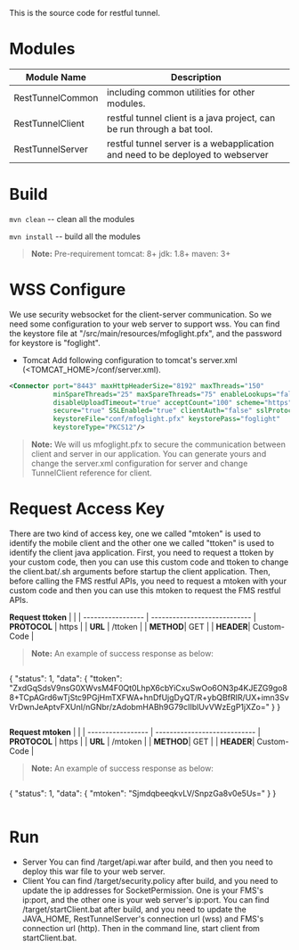 This is the source code for restful tunnel. 

# Modules
| Module Name | Description |
| ------ | ------ |
| RestTunnelCommon | including common utilities for other modules. |
| RestTunnelClient | restful tunnel client is a java project, can be run through a bat tool. |
| RestTunnelServer | restful tunnel server is a webapplication and need to be deployed to webserver |

# Build
`mvn clean` -- clean all the modules

`mvn install` -- build all the modules
> **Note:**  Pre-requirement
> tomcat: 8+
> jdk: 1.8+
> maven: 3+

# WSS Configure
We use security websocket for the client-server communication. So we need some configuration to your web server to support wss. 
You can find the keystore file at "<RestTunnelClient>/src/main/resources/mfoglight.pfx", and the password for keystore is "foglight".
- Tomcat
Add following configuration to tomcat's server.xml (<TOMCAT_HOME>/conf/server.xml).
```xml
<Connector port="8443" maxHttpHeaderSize="8192" maxThreads="150" 
           minSpareThreads="25" maxSpareThreads="75" enableLookups="false" 
           disableUploadTimeout="true" acceptCount="100" scheme="https" 
           secure="true" SSLEnabled="true" clientAuth="false" sslProtocol="TLS" 
           keystoreFile="conf/mfoglight.pfx" keystorePass="foglight" 
           keystoreType="PKCS12"/>
```
> **Note:** We will us mfoglight.pfx to secure the communication between client and server in our application. You can generate yours and change the server.xml configuration for server and change TunnelClient reference for client. 

# Request Access Key
There are two kind of access key, one we called "mtoken" is used to identify the mobile client and the other one we called "ttoken" is used to identify the client java application. 
First, you need to request a ttoken by your custom code, then you can use this custom code and ttoken to change the client.bat/.sh arguments before startup the client application.
Then, before calling the FMS restful APIs, you need to request a mtoken with your custom code and then you can use this mtoken to request the FMS restful APIs.

**Request ttoken**
|                  | 		                      |
 ----------------- | ----------------------------
| **PROTOCOL** | https |
| **URL** | /ttoken |
| **METHOD**| GET |
| **HEADER**| Custom-Code |
> **Note:**  An example of success response as below:
 >```json
{
    "status": 1,
    "data": {
        "ttoken": "ZxdGqSdsV9nsG0XWvsM4F0Qt0LhpX6cbYiCxuSwOo6ON3p4KJEZG9go88+TCpAGrd6wTjStc9PGjHmTXFWA+hnDfUjgDyQT/R+ybQBfRIR/UX+imn3SvVrDwnJeAptvFXUnI/nGNbr/zAdobmHABh9G79cIIblUvVWzEgP1jXZo="
    }
}
>```

**Request mtoken**
|                  | 		                      |
 ----------------- | ----------------------------
| **PROTOCOL** | https |
| **URL** | /mtoken |
| **METHOD**| GET |
| **HEADER**| Custom-Code |
> **Note:**  An example of success response as below:
> ```json
{
    "status": 1,
    "data": {
        "mtoken": "SjmdqbeeqkvLV/SnpzGa8v0e5Us="
    }
}
>```

# Run
- Server
You can find <RestTunnelServer>/target/api.war after build, and then you need to deploy this war file to your web server.  
- Client
You can find <RestTunnelClient>/target/security.policy after build, and you need to update the ip addresses for SocketPermission. One is your FMS's ip:port, and the other one is your web server's ip:port.
You can find <RestTunnelClient>/target/startClient.bat after build, and you need to update the JAVA_HOME, RestTunnelServer's connection url (wss) and FMS's connection url (http). 
Then in the command line, start client from startClient.bat.